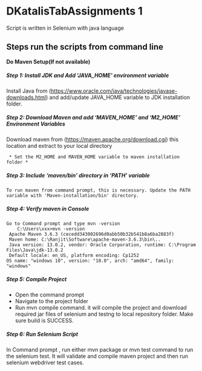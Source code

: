 # DKatalisTabAssignments 1
 Script is written in Selenium with java language
## **Steps run the scripts from command line**

**Do Maven Setup(If not available)**

##### Step 1: Install JDK and Add 'JAVA_HOME' environment variable	

Install Java from (https://www.oracle.com/java/technologies/javase-downloads.html) and add/update JAVA_HOME variable to JDK installation folder.
		 
##### Step 2: Download Maven and add ‘MAVEN_HOME’ and ‘M2_HOME’ Environment Variables
   Download maven from (https://maven.apache.org/download.cgi) this location and extract to your local directory
	 
	 * Set the M2_HOME and MAVEN_HOME variable to maven installation folder *
	 
##### Step 3: Include ‘maven/bin’ directory in ‘PATH’ variable
    To run maven from command prompt, this is necessary. Update the PATH variable with 'Maven-installation/bin' directory.

##### Step 4: Verify maven in Console
    Go to Command prompt and type mvn -version
		C:\Users\xxx>mvn -version
     Apache Maven 3.6.3 (cecedd343002696d0abb50b32b541b8a6ba2883f)
     Maven home: C:\Ranjit\Software\apache-maven-3.6.3\bin\..
     Java version: 13.0.2, vendor: Oracle Corporation, runtime: C:\Program Files\Java\jdk-13.0.2
     Default locale: en_US, platform encoding: Cp1252
    OS name: "windows 10", version: "10.0", arch: "amd64", family: "windows"

##### Step 5: Compile Project
* Open the command prompt 
* Navigate to the project folder
* Run mvn compile command. it will compile the project and download required jar files of selenium and testng to local repository folder. Make sure build is SUCCESS.

##### Step 6: Run Selenium Script
   In Command prompt , run either mvn package or mvn test command to run the selenium test. 
   It will validate and compile maven project and then run selenium webdriver test cases. 
	 
	 
